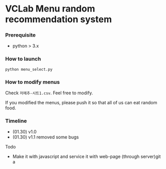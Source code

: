 # VCLab Menu random recommendation system

### Prerequisite
- python > 3.x

### How to launch
`python menu_select.py`

### How to modify menus
Check `저메추-시트1.csv`. Feel free to modify. 

If you modified the menus, please push it so that all of us can eat random food.

### Timeline
- (01.30) v1.0
- (01.30) v1.1 removed some bugs

Todo
- Make it with javascript and service it with web-page (through server)git a